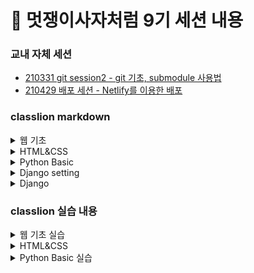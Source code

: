 # 🦁 멋쟁이사자처럼 9기 세션 내용

### 교내 자체 세션

-   [210331 git session2 - git 기초, submodule 사용법](https://github.com/Parkjju/likelion_TIL/blob/main/hufslion_session/submodules.md)
-   [210429 배포 세션 - Netlify를 이용한 배포](https://github.com/Parkjju/likelion_TIL/blob/main/hufslion_session/deploy.md)

### classlion markdown

<details>
<summary> 웹 기초 </summary>

-   [210412 web basic - HTML1, HTML이란](https://github.com/Parkjju/likelion_TIL/blob/main/likelion_session/web_basic.md)
-   [210412 web basic - HTML2, HTML 태그 기초](https://github.com/Parkjju/likelion_TIL/blob/main/likelion_session/html2/html2.md)
-   [210413 web basic - HTML3](https://github.com/Parkjju/likelion_TIL/blob/main/likelion_session/html3/html3.md)
-   [210413 web basic - bootstrap](https://github.com/Parkjju/likelion_TIL/blob/main/likelion_session/bootstrap/bootstrap.md)
-   [210413 web basic - 깃헙 배포](https://github.com/Parkjju/likelion_TIL/blob/main/likelion_session/git_deploy/web_hosting.md)

</details>

<details>
<summary> HTML&CSS </summary>

-   [210414 HTML&CSS - Intro](https://github.com/Parkjju/likelion_TIL/blob/main/likelion_session/HTML%26CSS/Intro/Intro.md)
-   [210414 HTML&CSS - HTML 기초](https://github.com/Parkjju/likelion_TIL/blob/main/likelion_session/HTML%26CSS/HTML_basic/html_basic.md)
-   [210414 HTML&CSS - 텍스트와 관련된 태그](https://github.com/Parkjju/likelion_TIL/blob/main/likelion_session/HTML%26CSS/html_text/text_tag.md)
-   [210415 HTML&CSS - 링크태그](https://github.com/Parkjju/likelion_TIL/blob/main/likelion_session/HTML%26CSS/link_tag/link.md)
-   [210415 HTML&CSS - 멀티미디어 태그](https://github.com/Parkjju/likelion_TIL/blob/main/likelion_session/HTML%26CSS/media/media.md)
-   [210415 HTML&CSS - 테이블과 리스트](https://github.com/Parkjju/likelion_TIL/blob/main/likelion_session/HTML%26CSS/table/table.md)
-   [210418 HTML&CSS - form 태그](https://github.com/Parkjju/likelion_TIL/blob/main/likelion_session/HTML%26CSS/form/form.md)
-   [210430 HTML&CSS - CSS 기초](https://github.com/Parkjju/likelion_TIL/blob/main/likelion_session/HTML%26CSS/CSSbasic/css-basic.md)
-   [210430 HTML&CSS - 선택자](https://github.com/Parkjju/likelion_TIL/blob/main/likelion_session/HTML%26CSS/selector/selector.md)
-   [210430 HTML&CSS - 값, 단위, 색](https://github.com/Parkjju/likelion_TIL/blob/main/likelion_session/HTML%26CSS/value/value.md)
-   [210504 HTML&CSS - 텍스트와 관련된 프로퍼티](https://github.com/Parkjju/likelion_TIL/blob/main/likelion_session/HTML%26CSS/text-property/text-property.md)
-   [210504 HTML&CSS - 박스모델](https://github.com/Parkjju/likelion_TIL/blob/main/likelion_session/HTML%26CSS/box-model/box-model.md)
-   [210511 HTML&CSS - 위치와 관련된 프로퍼티](https://github.com/Parkjju/likelion_TIL/blob/main/likelion_session/HTML%26CSS/display/display.md)
-   [210511 HTML&CSS - flexbox](https://github.com/Parkjju/likelion_TIL/blob/main/likelion_session/HTML%26CSS/flexbox/flexbox.md)
-   [210512 HTML&CSS - 상속](https://github.com/Parkjju/likelion_TIL/blob/main/likelion_session/HTML%26CSS/inherit/inherit.md)
-   [210512 HTML&CSS - Bootstrap](https://github.com/Parkjju/likelion_TIL/blob/main/likelion_session/HTML%26CSS/bootstrap/bootstrap.md)
</details>

<details>
<summary> Python Basic </summary>

-   [210512 Python - 변수와 상수 ~ 입력과 출력](https://github.com/Parkjju/likelion_TIL/blob/main/likelion_session/python/var/variable.md)
-   [210512 Python - 자료형\[1\] ~ 자료형\[2\] - 문자형 ](https://github.com/Parkjju/likelion_TIL/blob/main/likelion_session/python/datatype/datatype.md)
-   [210517 Python 자료형\[3\] - 리스트, 튜플, 딕셔너리](https://github.com/Parkjju/likelion_TIL/blob/main/likelion_session/python/list/list.md)
-   [210517 Python 제어문(1) - 분기문](https://github.com/Parkjju/likelion_TIL/blob/main/likelion_session/python/if/if.md)
-   [210517 Python 제어문(2) - 반복문](https://github.com/Parkjju/likelion_TIL/blob/main/likelion_session/python/loop/loop.md)
-   [210517 Python 함수](https://github.com/Parkjju/likelion_TIL/blob/main/likelion_session/python/function/function.md)

</details>

<details>
<summary> Django setting </summary>

-   [20210519 Django MacOS 세팅](https://github.com/Parkjju/likelion_TIL/blob/main/likelion_session/Django/setting/mac.md)
-   [20210519 터미널사용법(1)](https://github.com/Parkjju/likelion_TIL/blob/main/likelion_session/Django/setting/using-terminal.md)
-   [20210519 터미널사용법(2)](https://github.com/Parkjju/likelion_TIL/blob/main/likelion_session/Django/setting/using-term2.md)
-   [20210520 Django시작하기](https://github.com/Parkjju/likelion_TIL/blob/main/likelion_session/Django/setting/start-django.md)

</details>

<details>
<summary> Django </summary>

-   [20210524 MTV패턴 이해하기](https://github.com/Parkjju/likelion_TIL/blob/main/likelion_session/Django/using/MTV.md)

</details>

### classlion 실습 내용

<details>
<summary> 웹 기초 실습 </summary>

-   [210412 web basic - HTML2 실습](https://github.com/Parkjju/likelion_TIL/blob/main/likelion_session/html2/index.html)
-   [210413 web basic - HTML3 실습](https://github.com/Parkjju/likelion_TIL/blob/main/likelion_session/html3/html3.html)
-   [210413 web basic - bootstrap 실습](https://github.com/Parkjju/likelion_TIL/blob/main/likelion_session/bootstrap/html3.html)
-   [210413 web basic - github.io](https://parkjju.github.io/)

</details>

<details>
<summary> HTML&CSS </summary>

-   [210414 HTML&CSS - HTML 기초](https://github.com/Parkjju/likelion_TIL/blob/main/likelion_session/HTML%26CSS/HTML_basic/prac.html)
-   [210414 HTML&CSS - HTML 기초](https://github.com/Parkjju/likelion_TIL/blob/main/likelion_session/HTML%26CSS/HTML_basic/test.html)
-   [210414 HTML&CSS - 텍스트와 관련된 태그, htag](https://github.com/Parkjju/likelion_TIL/blob/main/likelion_session/HTML%26CSS/html_text/htag.html)
-   [210414 HTML&CSS - 텍스트와 관련된 태그, ptag](https://github.com/Parkjju/likelion_TIL/blob/main/likelion_session/HTML%26CSS/html_text/ptag.html)
-   [210415 HTML&CSS - 링크태그 실습](https://github.com/Parkjju/likelion_TIL/blob/main/likelion_session/HTML%26CSS/link_tag/link.html)
-   [210415 HTML&CSS - 미디어태그 실습](https://github.com/Parkjju/likelion_TIL/blob/main/likelion_session/HTML%26CSS/media/img.html)
-   [210415 HTML&CSS - 테이블 실습](https://github.com/Parkjju/likelion_TIL/tree/main/likelion_session/HTML%26CSS/table)
-   [210418 HTML&CSS - form태그](https://github.com/Parkjju/likelion_TIL/blob/main/likelion_session/HTML%26CSS/form/form.html)
-   [210430 HTML&CSS - CSS기초 html파일](https://github.com/Parkjju/likelion_TIL/blob/main/likelion_session/HTML%26CSS/CSSbasic/index.html)
-   [210430 HTML&CSS - CSS기초 CSS파일](https://github.com/Parkjju/likelion_TIL/blob/main/likelion_session/HTML%26CSS/CSSbasic/style.css)

-   [210430 HTML&CSS - 선택자 html](https://github.com/Parkjju/likelion_TIL/blob/main/likelion_session/HTML%26CSS/selector/index.html)
-   [210430 HTML&CSS - 선택자 CSS](https://github.com/Parkjju/likelion_TIL/blob/main/likelion_session/HTML%26CSS/selector/style.css)

-   [210430 HTML&CSS - 값, 단위, 색 html](https://github.com/Parkjju/likelion_TIL/blob/main/likelion_session/HTML%26CSS/value/index.html)
-   [210430 HTML&CSS - 값, 단위, 색 CSS](https://github.com/Parkjju/likelion_TIL/blob/main/likelion_session/HTML%26CSS/value/style.css)

-   [2120504 HTML&CSS - 텍스트와 관련된 프로퍼티 html](https://github.com/Parkjju/likelion_TIL/blob/main/likelion_session/HTML%26CSS/text-property/index.html)
-   [210504 HTML&CSS - 텍스트와 관련된 프로퍼티 CSS](https://github.com/Parkjju/likelion_TIL/blob/main/likelion_session/HTML%26CSS/text-property/style.css)

-   [210504 HTML&CSS - 박스모델 html](https://github.com/Parkjju/likelion_TIL/blob/main/likelion_session/HTML%26CSS/box-model/index.html)
-   [210504 HTML&CSS - 박스모델 CSS](https://github.com/Parkjju/likelion_TIL/blob/main/likelion_session/HTML%26CSS/box-model/style.css)
-   [210511 HTML&CSS - 위치와 관련된 프로퍼티 html](https://github.com/Parkjju/likelion_TIL/blob/main/likelion_session/HTML%26CSS/display/index.html)
-   [210511 HTML&CSS - flexbox 실습 1](https://github.com/Parkjju/likelion_TIL/blob/main/likelion_session/HTML%26CSS/flexbox/index.html)
-   [210511 HTML&CSS - flexbox 실습 2](https://github.com/Parkjju/likelion_TIL/blob/main/likelion_session/HTML%26CSS/flexbox/index2.html)

-   [210512 HTML&CSS - 상속 HTML](https://github.com/Parkjju/likelion_TIL/blob/main/likelion_session/HTML%26CSS/inherit/index.html)
-   [210512 HTML&CSS - 상속 CSS](https://github.com/Parkjju/likelion_TIL/blob/main/likelion_session/HTML%26CSS/inherit/style.css)

-   [210512 HTML&CSS - Bootstrap](https://github.com/Parkjju/likelion_TIL/blob/main/likelion_session/HTML%26CSS/bootstrap/index.html)
-   [210512 HTML&CSS - Bootstrap 그리드](https://github.com/Parkjju/likelion_TIL/blob/main/likelion_session/HTML%26CSS/bootstrap/grid.html)
</details>

<details>
<summary> Python Basic 실습 </summary>

-   [210512 Python 변수~상수](https://github.com/Parkjju/likelion_TIL/blob/main/likelion_session/python/var/input.py)
-   [210512 Python 자료형\[2\] - 숫자형](https://github.com/Parkjju/likelion_TIL/blob/main/likelion_session/python/datatype/num.py)
-   [210512 Python 자료형\[2\] - 문자형](https://github.com/Parkjju/likelion_TIL/blob/main/likelion_session/python/datatype/char.py)
-   [210517 Python 리스트 실습](https://github.com/Parkjju/likelion_TIL/blob/main/likelion_session/python/python-work/lst-work.py)
-   [210517 Python 딕셔너리 실습](https://github.com/Parkjju/likelion_TIL/blob/main/likelion_session/python/python-work/dict-work.py)
-   [210517 Python 문자열 실습](https://github.com/Parkjju/likelion_TIL/blob/main/likelion_session/python/python-work/str-work.py)
-   [210517 Python 분기문 실습](https://github.com/Parkjju/likelion_TIL/blob/main/likelion_session/python/if/if-work.py)
-   [210517 Python 반복문 실습](https://github.com/Parkjju/likelion_TIL/blob/main/likelion_session/python/loop/loop-work.py)

</details>

